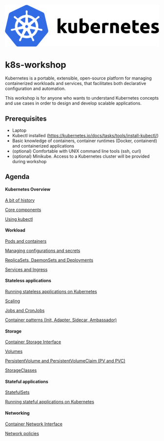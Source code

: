 <img src="images/kubernetes.png" alt="Kubernetes" style="zoom:50%;" />

# k8s-workshop

Kubernetes is a portable, extensible, open-source platform for managing containerized workloads and services, that facilitates both declarative configuration and automation.

This workshop is for anyone who wants to understand Kubernetes concepts and use cases in order to design and develop scalable applications.



## Prerequisites

- Laptop
- Kubectl installed (https://kubernetes.io/docs/tasks/tools/install-kubectl/)
- Basic knowledge of containers, container runtimes (Docker, containerd) and containerized applications
- (optional) Comfortable with UNIX command line tools (ssh, curl)
- (optional) Minikube. Access to a Kubernetes cluster will be provided during workshop



## Agenda

#### Kubernetes Overview

[A bit of history](./01-Overview/01-History.md)

[Core components](./01-Overview/02-Core.md)

[Using kubectl](./01-Overview/03-kubectl.md)

#### Workload

[Pods and containers](./02-Workload/)

[Managing configurations and secrets](./02-Workload/)

[ReplicaSets, DaemonSets and Deployments](./02-Workload/)

[Services and Ingress](./02-Workload/)

#### Stateless applications

[Running stateless applications on Kubernetes](./03-Stateless/)

[Scaling](./03-Stateless/)

[Jobs and CronJobs](./03-Stateless/)

[Container patterns (Init, Adapter, Sidecar, Ambassador)](./03-Stateless/)

#### Storage

[Container Storage Interface](./04-Storage/)

[Volumes](./04-Storage/)

[PersistentVolume and PersistentVolumeClaim (PV and PVC)](./04-Storage/)

[StorageClasses](./04-Storage/)

#### Stateful applications

[StatefulSets](./05-Stateful/)

[Running stateful applications on Kubernetes](./05-Stateful/)

#### Networking

[Container Network Interface](./06-Networking/)

[Network policies](./06-Networking/)